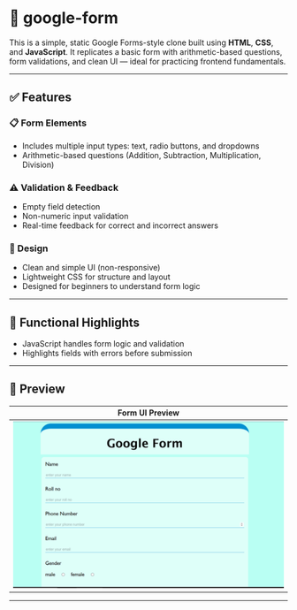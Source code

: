 # 🧮 google-form
This is a simple, static Google Forms-style clone built using **HTML**, **CSS**, and **JavaScript**. It replicates a basic form with arithmetic-based questions, form validations, and clean UI — ideal for practicing frontend fundamentals.

---

## ✅ Features

### 📋 Form Elements
- Includes multiple input types: text, radio buttons, and dropdowns
- Arithmetic-based questions (Addition, Subtraction, Multiplication, Division)

### ⚠️ Validation & Feedback
- Empty field detection
- Non-numeric input validation
- Real-time feedback for correct and incorrect answers

### 🎨 Design
- Clean and simple UI (non-responsive)
- Lightweight CSS for structure and layout
- Designed for beginners to understand form logic

---

## 🧪 Functional Highlights
- JavaScript handles form logic and validation
- Highlights fields with errors before submission

---

## 📸 Preview

| Form UI Preview |
|------------------|
| ![Preview](./image.png) |

---


